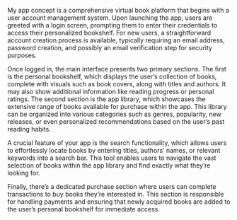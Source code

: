 My app concept is a comprehensive virtual book platform that begins with a user account management system. Upon launching the app, users are greeted with a login screen, prompting them to enter their credentials to access their personalized bookshelf. For new users, a straightforward account creation process is available, typically requiring an email address, password creation, and possibly an email verification step for security purposes. 

Once logged in, the main interface presents two primary sections. The first is the personal bookshelf, which displays the user’s collection of books, complete with visuals such as book covers, along with titles and authors. It may also show additional information like reading progress or personal ratings. The second section is the app library, which showcases the extensive range of books available for purchase within the app. This library can be organized into various categories such as genres, popularity, new releases, or even personalized recommendations based on the user’s past reading habits. 

A crucial feature of your app is the search functionality, which allows users to effortlessly locate books by entering titles, authors’ names, or relevant keywords into a search bar. This tool enables users to navigate the vast selection of books within the app library and find exactly what they’re looking for. 

Finally, there’s a dedicated purchase section where users can complete transactions to buy books they’re interested in. This section is responsible for handling payments and ensuring that newly acquired books are added to the user’s personal bookshelf for immediate access.
